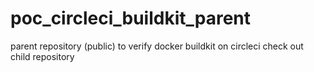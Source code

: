 # poc_circleci_buildkit_parent
parent repository (public) to verify docker buildkit on circleci check out child repository
